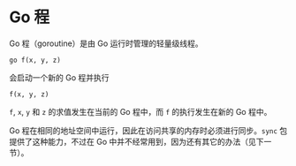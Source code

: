 # Go 程
Go 程（goroutine）是由 Go 运行时管理的轻量级线程。
```
go f(x, y, z)
```

会启动一个新的 Go 程并执行
```
f(x, y, z)
```

`f`, `x`, `y` 和 `z` 的求值发生在当前的 Go 程中，而 `f` 的执行发生在新的 Go 程中。

Go 程在相同的地址空间中运行，因此在访问共享的内存时必须进行同步。`sync` 包提供了这种能力，不过在 Go 中并不经常用到，因为还有其它的办法（见下一节）。
